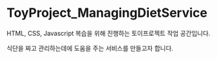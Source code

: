 # ToyProject_ManagingDietService

HTML, CSS, Javascript 복습을 위해 진행하는 토이프로젝트 작업 공간입니다.

식단을 짜고 관리하는데에 도움을 주는 서비스를 만들고자 합니다.
